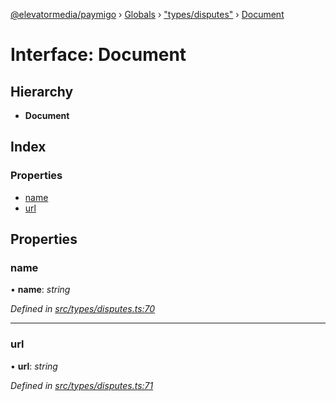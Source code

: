 [@elevatormedia/paymigo](../README.md) › [Globals](../globals.md) › ["types/disputes"](../modules/_types_disputes_.md) › [Document](_types_disputes_.document.md)

# Interface: Document

## Hierarchy

-   **Document**

## Index

### Properties

-   [name](_types_disputes_.document.md#name)
-   [url](_types_disputes_.document.md#url)

## Properties

### name

• **name**: _string_

_Defined in [src/types/disputes.ts:70](https://github.com/ELEVATORmedia/paymigo/blob/3f5d74d/src/types/disputes.ts#L70)_

---

### url

• **url**: _string_

_Defined in [src/types/disputes.ts:71](https://github.com/ELEVATORmedia/paymigo/blob/3f5d74d/src/types/disputes.ts#L71)_
